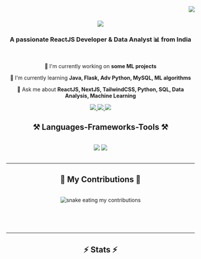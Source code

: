 <img align="right" src="https://visitor-badge.laobi.icu/badge?page_id=sanchari-007.sanchari-007" />

<h1 align="center">
  <a herf="https://git.io/typing-svg">
    <img src="https://readme-typing-svg.herokuapp.com/?
    font=Righteous&size=35&center=true&vCenter=true&width=500&height=70&duration=4000&lines=Hey+There+🦖;+I'm+Sanchari!;"/>
  </a>
</h1>

<h3 align="center">A passionate ReactJS Developer & Data Analyst 📊 from India</h3>
<br/>
<div align="center">
  
📌 I'm currently working on **some ML projects**

🌱 I'm currently learning **Java, Flask, Adv Python, MySQL, ML algorithms**

💭 Ask me about **ReactJS, NextJS, TailwindCSS, Python, SQL, Data Analysis, Machine Learning**

</div>

<div align="center">
  <a href="rioworkspace70@gmail.com">
    <img src="https://img.shields.io/badge/Gmail-333333?style=for-the-badge&logo=gmail&logoColor=purple" />
  </a>
  <a href="https://linkedin.com/in/sanchari-karati" target="_blank">
    <img src="https://img.shields.io/badge/LinkedIn-0077B5?style=for-the-badge&logo=linkedin&logoColor=white" target="_blank" />
  </a>
  <a href="https://github.com/Sanchari-007" target="_blank">
     <img src="https://img.shields.io/badge/Portfolio-FF5722?style=for-the-badge&logo=todoist&logoColor=white" target="_blank" /> <!-- sqlite, safari, google-chrome are other good icon options -->
  </a>
</div>

<h2 align="center">⚒️ Languages-Frameworks-Tools ⚒️</h2>
<br/>
<div align="center">
    <img src="https://skillicons.dev/icons?i=react,nextjs,tailwind,html,css,figma,vscode,github,jupyternotebook,powerbi,git" />
    <img src="https://skillicons.dev/icons?i=python,javascript,c,java,mysql,flask" /><br>
</div>

<br/>
<hr/>

<div align="center">
  <h2>🐍 My Contributions 🐍</h2>
  <br>
  <img alt="snake eating my contributions" src="https://raw.githubusercontent.com/Sanchari-007/Sanchari-007/output/github-contribution-grid-snake.svg" />
  
  <br/><br/><br/>
</div>

<hr/>

<h2 align="center">⚡ Stats ⚡</h2>
<br>
